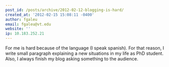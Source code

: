 ```yaml
---
post_id: /posts/archive/2012-02-12-blogging-is-hard/
created_at: '2012-02-15 15:08:11 -0400'
author: fgaleu
email: fgaleu@vt.edu
website: ''
ip: 10.183.252.21
---
```


For me is hard because of the language (I speak spanish). For that reason,  I write small paragraph explaining a new situations in my life as PhD student.  Also, I always finish my blog asking something to the audience.